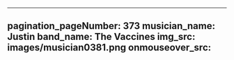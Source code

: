 ------
pagination_pageNumber: 373
musician_name: Justin
band_name: The Vaccines
img_src: images/musician0381.png
onmouseover_src: 
------